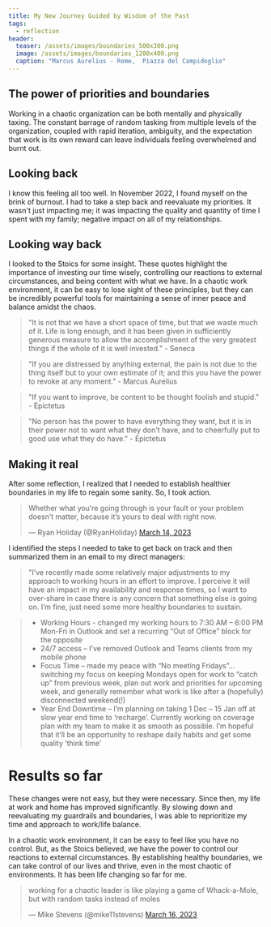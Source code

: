 ```yaml
---
title: My New Journey Guided by Wisdom of the Past
tags: 
  - reflection
header:
  teaser: /assets/images/boundaries_500x300.png
  image: /assets/images/boundaries_1200x400.png
  caption: "Marcus Aurelius - Rome,  Piazza del Campidoglio"
---
```

## The power of priorities and boundaries
Working in a chaotic organization can be both mentally and physically taxing. The constant barrage of random tasking from multiple levels of the organization, coupled with rapid iteration, ambiguity, and the expectation that work is its own reward can leave individuals feeling overwhelmed and burnt out.

## Looking back
I know this feeling all too well. In November 2022, I found myself on the brink of burnout. I had to take a step back and reevaluate my priorities. It wasn't just impacting me; it was impacting the quality and quantity of time I spent with my family; negative impact on all of my relationships. 

## Looking way back
I looked to the Stoics for some insight. These quotes highlight the importance of investing our time wisely, controlling our reactions to external circumstances, and being content with what we have. In a chaotic work environment, it can be easy to lose sight of these principles, but they can be incredibly powerful tools for maintaining a sense of inner peace and balance amidst the chaos.

>"It is not that we have a short space of time, but that we waste much of it. Life is long enough, and it has been given in sufficiently generous measure to allow the accomplishment of the very greatest things if the whole of it is well invested." - Seneca

>"If you are distressed by anything external, the pain is not due to the thing itself but to your own estimate of it; and this you have the power to revoke at any moment." - Marcus Aurelius

>"If you want to improve, be content to be thought foolish and stupid." - Epictetus

>"No person has the power to have everything they want, but it is in their power not to want what they don't have, and to cheerfully put to good use what they do have." - Epictetus

## Making it real

After some reflection, I realized that I needed to establish healthier boundaries in my life to regain some sanity. So, I took action. 

<blockquote class="twitter-tweet"><p lang="en" dir="ltr">Whether what you’re going through is your fault or your problem doesn’t matter, because it’s yours to deal with right now.</p>&mdash; Ryan Holiday (@RyanHoliday) <a href="https://twitter.com/RyanHoliday/status/1635672172034424838?ref_src=twsrc%5Etfw">March 14, 2023</a></blockquote> <script async src="https://platform.twitter.com/widgets.js" charset="utf-8"></script>

I identified the steps I needed to take to get back on track and then summarized them in an email to my direct managers:

>"I’ve recently made some relatively major adjustments to my approach to working hours in an effort to improve. I perceive it will have an impact in my availability and response times, so I want to over-share in case there is any concern that something else is going on. I’m fine, just need some more healthy boundaries to sustain.

>- Working Hours - changed my working hours to 7:30 AM – 6:00 PM Mon-Fri in Outlook and set a recurring “Out of Office” block for the opposite
>- 24/7 access – I’ve removed Outlook and Teams clients from my mobile phone
>- Focus Time – made my peace with “No meeting Fridays”… switching my focus on keeping Mondays open for work to “catch up” from previous week, plan out work and priorities for upcoming week, and generally remember what work is like after a (hopefully) disconnected weekend(!)
>- Year End Downtime – I’m planning on taking 1 Dec – 15 Jan off at slow year end time to ‘recharge’. Currently working on coverage plan with my team to make it as smooth as possible. I’m hopeful that it’ll be an opportunity to reshape daily habits and get some quality ‘think time’

# Results so far
These changes were not easy, but they were necessary. Since then, my life at work and home has improved significantly. By slowing down and reevaluating my guardrails and boundaries, I was able to reprioritize my time and approach to work/life balance.

In a chaotic work environment, it can be easy to feel like you have no control. But, as the Stoics believed, we have the power to control our reactions to external circumstances. By establishing healthy boundaries, we can take control of our lives and thrive, even in the most chaotic of environments. It has been life changing so far for me.

<blockquote class="twitter-tweet"><p lang="en" dir="ltr">working for a chaotic leader is like playing a game of Whack-a-Mole, but with random tasks instead of moles</p>&mdash; Mike Stevens (@mike11stevens) <a href="https://twitter.com/mike11stevens/status/1636510496210681858?ref_src=twsrc%5Etfw">March 16, 2023</a></blockquote> <script async src="https://platform.twitter.com/widgets.js" charset="utf-8"></script>

